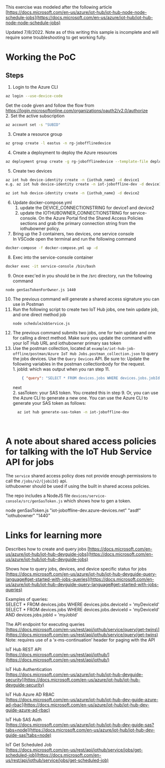 
This exercise was modeled after the following article  
[https://docs.microsoft.com/en-us/azure/iot-hub/iot-hub-node-node-schedule-jobs](https://docs.microsoft.com/en-us/azure/iot-hub/iot-hub-node-node-schedule-jobs)  

Updated 7/8/2022.
Note as of this writing this sample is incomplete and will require some troubleshooting to get working fully.

# Working the PoC
## Steps

  1. Login to the Azure CLI
  ```bash
  az login --use-device-code
  ```
  Get the code given and follow the flow from https://login.microsoftonline.com/organizations/oauth2/v2.0/authorize  
  2. Set the active subscription
  ```bash
  az account set -s "SUBID"
  ```
  3. Create a resource group
  ```bash
  az group create -l eastus -n rg-jobofflinedevice
  ```
  4. Create a deployment to deploy the Azure resources
  ```bash
  az deployment group create -g rg-jobofflinedevice --template-file deploy/main.bicep --parameters deploy/main.parameters.json
  ```
  5. Create two devices
  ```bash
  az iot hub device-identity create -n {iothub_name} -d device1  
  e.g. az iot hub device-identity create -n iot-joboffline-dev -d device1  

  az iot hub device-identity create -n {iothub_name} -d device2
  ```
  6. Update docker-compose.yml
     1. update the DEVICE_CONNECTIONSTRING for device1 and device2 
     2. update the IOTHUBOWNER_CONNECTIONSTRING for service-console. On the Azure Portal find the Shared Access Policies sections and grab the primary connection string from the iothubowner policy.
  7. Bring up the 3 containers, two devices, one service console  
  In VSCode open the terminal and run the following command
```bash
docker-compose -f docker-compose.yml up -d
```
  8. Exec into the service-console container
```bash
docker exec -it service-console /bin/bash
```
  9. Once exec'ed in you should be in the /src directory, run the following command
  ```
  node genSasTokenForOwner.js 1440
  ```
  10. The previous command will generate a shared access signature you can use in Postman 
  11. Run the following script to create two IoT Hub jobs, one twin update job, and one direct method job
      ```
      node scheduleJobService.js
      ```
  12. The previous command submits two jobs, one for twin update and one for calling a direct method. Make sure you update the command with your IoT Hub URL and iothubowner primary sas token
  13.  Use the postman collection, located at `example/iot-hub-job-offline/postman/Azure IoT Hub Jobs.postman_collection.json` to query the jobs devices. Use the `Query Devices` API. Be sure to:
  Update the following variables in the postman collectionbody for the request.  
    1. jobId: which was output when you ran step 11. 
        ```json
            { "query": "SELECT * FROM devices.jobs WHERE devices.jobs.jobId = '0ebf6e8f-78dc-41a9-a6fd-56f4c3aaa77c'" }          
        ```  
        next  
    2. sasToken: your SAS token. You created this in step 9. Or, you can use the Azure CLI to generate a new one. You can use the Azure CLI to generate your SAS token as follows:  
        ```bash
          az iot hub generate-sas-token -n iot-joboffline-dev
        ```  
</br>  


# A note about shared access policies for talking with the IoT Hub Service API for jobs

The `service` shared access policy does not provide enough permissions to call the `/jobs/v2/{jobiId}` api.  
iothubowner should be used if using the built in shared access policies.  

The repo includes a NodeJS file `devices/service-console/src/genSasToken.js` which shows how to gen a token.  

node genSasToken.js "iot-joboffline-dev.azure-devices.net" "asdf" "iothubowner" "1440" 

# Links for learning more

Describes how to create and query jobs 
[https://docs.microsoft.com/en-us/azure/iot-hub/iot-hub-devguide-jobs](https://docs.microsoft.com/en-us/azure/iot-hub/iot-hub-devguide-jobs)  

Shows how to query jobs, devices, and device specific status for jobs
[https://docs.microsoft.com/en-us/azure/iot-hub/iot-hub-devguide-query-language#get-started-with-jobs-queries](https://docs.microsoft.com/en-us/azure/iot-hub/iot-hub-devguide-query-language#get-started-with-jobs-queries)  

Examples of queries:  
SELECT * FROM devices.jobs  WHERE devices.jobs.deviceId = 'myDeviceId'  
SELECT * FROM devices.jobs  WHERE devices.jobs.deviceId = 'myDeviceId' AND devices.jobs.jobId = 'myJobId'  

The API endpoint for executing queries  
[https://docs.microsoft.com/en-us/rest/api/iothub/service/query/get-twins\](https://docs.microsoft.com/en-us/rest/api/iothub/service/query/get-twins)  
Note: requires use of a ‘x-ms-continuation’ header for paging with the API  

IoT Hub REST API  
[https://docs.microsoft.com/en-us/rest/api/iothub/](https://docs.microsoft.com/en-us/rest/api/iothub/)  

IoT Hub Authentication  
[https://docs.microsoft.com/en-us/azure/iot-hub/iot-hub-devguide-security](https://docs.microsoft.com/en-us/azure/iot-hub/iot-hub-devguide-security)  

IoT Hub Azure AD RBAC  
[https://docs.microsoft.com/en-us/azure/iot-hub/iot-hub-dev-guide-azure-ad-rbac](https://docs.microsoft.com/en-us/azure/iot-hub/iot-hub-dev-guide-azure-ad-rbac)  

IoT Hub SAS Auth  
[https://docs.microsoft.com/en-us/azure/iot-hub/iot-hub-dev-guide-sas?tabs=node](https://docs.microsoft.com/en-us/azure/iot-hub/iot-hub-dev-guide-sas?tabs=node)  

IoT Get Scheduled Job  
[https://docs.microsoft.com/en-us/rest/api/iothub/service/jobs/get-scheduled-job](https://docs.microsoft.com/en-us/rest/api/iothub/service/jobs/get-scheduled-job)  





